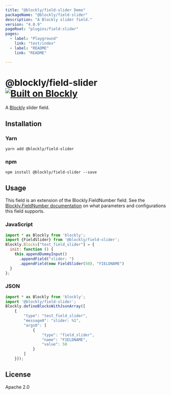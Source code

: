```yaml
---
title: "@blockly/field-slider Demo"
packageName: "@blockly/field-slider"
description: "A Blockly slider field."
version: "4.0.9"
pageRoot: "plugins/field-slider"
pages:
  - label: "Playground"
    link: "test/index"
  - label: "README"
    link: "README"

---
```

# @blockly/field-slider [![Built on Blockly](https://tinyurl.com/built-on-blockly)](https://github.com/google/blockly)

A [Blockly](https://www.npmjs.com/package/blockly) slider field.

## Installation

### Yarn
```
yarn add @blockly/field-slider
```

### npm
```
npm install @blockly/field-slider --save
```

## Usage
This field is an extension of the Blockly.FieldNumber field. See the [Blockly.FieldNumber documentation](https://developers.google.com/blockly/guides/create-custom-blocks/fields/built-in-fields/number#creation) on what parameters and configurations this field supports.

### JavaScript
```js
import * as Blockly from 'blockly';
import {FieldSlider} from '@blockly/field-slider';
Blockly.Blocks["test_field_slider"] = {
  init: function () {
    this.appendDummyInput()
      .appendField("slider: ")
      .appendField(new FieldSlider(50), "FIELDNAME")
  }
};
```
### JSON

```js
import * as Blockly from 'blockly';
import '@blockly/field-slider';
Blockly.defineBlocksWithJsonArray([
    {
        "type": "test_field_slider",
        "message0": "slider: %1",
        "args0": [
            {
                "type": "field_slider",
                "name": "FIELDNAME",
                "value": 50
            }
        ]
    }]);
```

## License

Apache 2.0
